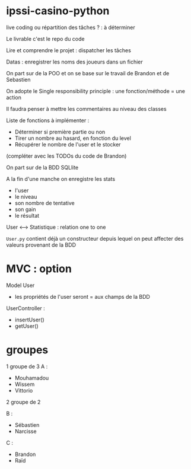 # ipssi-casino-python

live coding ou répartition des tâches ? : à déterminer

Le livrable c'est le repo du code

Lire et comprendre le projet : dispatcher les tâches

Datas : enregistrer les noms des joueurs dans un fichier

On part sur de la POO et on se base sur le travail de Brandon et de Sebastien

On adopte le Single responsibility principle : une fonction/méthode = une action

Il faudra penser à mettre les commentaires au niveau des classes

Liste de fonctions à implémenter :

- Déterminer si première partie ou non
- Tirer un nombre au hasard, en fonction du level
- Récupérer le nombre de l'user et le stocker

(compléter avec les TODOs du code de Brandon)

On part sur de la BDD SQLlite

A la fin d'une manche on enregistre les stats
- l'user
- le niveau
- son nombre de tentative
- son gain
- le résultat

User <--> Statistique : relation one to one

`User.py` contient déjà un constructeur depuis lequel on peut
affecter des valeurs provenant de la BDD

# MVC : option

Model User
- les propriétés de l'user seront = aux champs de la BDD


UserController :
- insertUser()
- getUser()

# groupes

1 groupe de 3
A :
- Mouhamadou
- Wissem
- Vittorio

2 groupe de 2

B : 
- Sébastien
- Narcisse

C :
- Brandon
- Raïd














